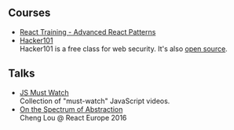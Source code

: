 ## Courses
- [React Training - Advanced React Patterns](https://courses.reacttraining.com/p/advanced-react-free)
- [Hacker101](https://www.hacker101.com)  
  Hacker101 is a free class for web security. It's also [open source](https://github.com/Hacker0x01/hacker101).

## Talks
- [JS Must Watch](https://github.com/bolshchikov/js-must-watch)  
  Collection of "must-watch" JavaScript videos.
- [On the Spectrum of Abstraction](https://www.youtube.com/watch?v=mVVNJKv9esE)  
  Cheng Lou @ React Europe 2016

